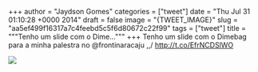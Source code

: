 
+++
author = "Jaydson Gomes"
categories = ["tweet"]
date = "Thu Jul 31 01:10:28 +0000 2014"
draft = false
image = "{TWEET_IMAGE}"
slug = "aa5ef499f16317a7c4feebd5c5f6d80672c22f99"
tags = ["tweet"]
title = """Tenho um slide com o Dime..."""
+++
Tenho um slide com o Dimebag para a minha palestra no @frontinaracaju \,,/ http://t.co/EfrNCDSlWO

![](/images/tweet-media/494651275037143041-Bt1atnKIIAAfRmT.png)